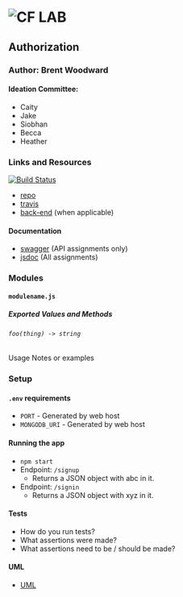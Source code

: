 ![CF](http://i.imgur.com/7v5ASc8.png) LAB
=================================================

## Authorization

### Author: Brent Woodward
#### Ideation Committee:
* Caity
* Jake
* Siobhan
* Becca
* Heather

### Links and Resources
[![Build Status](https://www.travis-ci.com/BrentTech/18-authorization.svg?branch=master)](https://www.travis-ci.com/BrentTech/18-authorization)
* [repo](https://github.com/BrentTech/18-authorization)
* [travis](https://www.travis-ci.com/BrentTech/18-authorization)
* [back-end](bwlab18.herokuapp.com) (when applicable)

#### Documentation
* [swagger](http://xyz.com) (API assignments only)
* [jsdoc](bwlab18.herokuapp.com) (All assignments)

### Modules
#### `modulename.js`
##### Exported Values and Methods

###### `foo(thing) -> string`
Usage Notes or examples

### Setup
#### `.env` requirements
* `PORT` - Generated by web host
* `MONGODB_URI` - Generated by web host

#### Running the app
* `npm start`
* Endpoint: `/signup`
  * Returns a JSON object with abc in it.
* Endpoint: `/signin`
  * Returns a JSON object with xyz in it.
  
#### Tests
* How do you run tests?
* What assertions were made?
* What assertions need to be / should be made?

#### UML
* [UML](./assets/lab18UML.jpg)